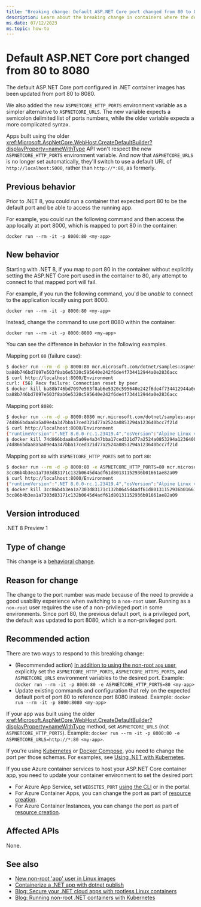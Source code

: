 ```yaml
---
title: "Breaking change: Default ASP.NET Core port changed from 80 to 8080"
description: Learn about the breaking change in containers where the default ASP.NET Core port changed from 80 to 8080.
ms.date: 07/12/2023
ms.topic: how-to
---
```

# Default ASP.NET Core port changed from 80 to 8080

The default ASP.NET Core port configured in .NET container images has been updated from port 80 to 8080.

We also added the new `ASPNETCORE_HTTP_PORTS` environment variable as a simpler alternative to `ASPNETCORE_URLS`. The new variable expects a semicolon delimited list of ports numbers, while the older variable expects a more complicated syntax.

Apps built using the older <xref:Microsoft.AspNetCore.WebHost.CreateDefaultBuilder?displayProperty=nameWithType> API won't respect the new `ASPNETCORE_HTTP_PORTS` environment variable. And now that `ASPNETCORE_URLS` is no longer set automatically, they'll switch to use a default URL of `http://localhost:5000`, rather than `http://*:80`, as formerly.

## Previous behavior

Prior to .NET 8, you could run a container that expected port 80 to be the default port and be able to access the running app.

For example, you could run the following command and then access the app locally at port 8000, which is mapped to port 80 in the container:

`docker run --rm -it -p 8000:80 <my-app>`

## New behavior

Starting with .NET 8, if you map to port 80 in the container without explicitly setting the ASP.NET Core port used in the container to 80, any attempt to connect to that mapped port will fail.

For example, if you run the following command, you'd be _unable_ to connect to the application locally using port 8000.

`docker run --rm -it -p 8000:80 <my-app>`

Instead, change the command to use port 8080 within the container:

`docker run --rm -it -p 8000:8080 <my-app>`

You can see the difference in behavior in the following examples.

Mapping port `80` (failure case):

```bash
$ docker run --rm -d -p 8000:80 mcr.microsoft.com/dotnet/samples:aspnetapp
ba88b746bd7097e503f8ab6e5320c595640e242f6de4f734412944a0e2836acc
$ curl http://localhost:8000/Environment
curl: (56) Recv failure: Connection reset by peer
$ docker kill ba88b746bd7097e503f8ab6e5320c595640e242f6de4f734412944a0e2836acc
ba88b746bd7097e503f8ab6e5320c595640e242f6de4f734412944a0e2836acc
```

Mapping port `8080`:

```bash
$ docker run --rm -d -p 8000:8080 mcr.microsoft.com/dotnet/samples:aspnetapp
74d866bdaa8a5a09e4a347bba17ced321d77a2524a0853294a123640bcc7f21d
$ curl http://localhost:8000/Environment
{"runtimeVersion":".NET 8.0.0-rc.1.23419.4","osVersion":"Alpine Linux v3.18","osArchitecture":"Arm64","user":"root","processorCount":4,"totalAvailableMemoryBytes":4123820032,"memoryLimit":0,"memoryUsage":30081024,"hostName":"74d866bdaa8a"}
$ docker kill 74d866bdaa8a5a09e4a347bba17ced321d77a2524a0853294a123640bcc7f21d
74d866bdaa8a5a09e4a347bba17ced321d77a2524a0853294a123640bcc7f21d
```

Mapping port `80` with `ASPNETCORE_HTTP_PORTS` set to port `80`:

```bash
$ docker run --rm -d -p 8000:80 -e ASPNETCORE_HTTP_PORTS=80 mcr.microsoft.com/dotnet/samples:aspnetapp
3cc86b4b3ea1a7303d83171c132b0645d4adf61d80131152936b01661ae82a09
$ curl http://localhost:8000/Environment
{"runtimeVersion":".NET 8.0.0-rc.1.23419.4","osVersion":"Alpine Linux v3.18","osArchitecture":"Arm64","user":"root","processorCount":4,"totalAvailableMemoryBytes":4123820032,"memoryLimit":0,"memoryUsage":95383552,"hostName":"3cc86b4b3ea1"}
$ docker kill 3cc86b4b3ea1a7303d83171c132b0645d4adf61d80131152936b01661ae82a09
3cc86b4b3ea1a7303d83171c132b0645d4adf61d80131152936b01661ae82a09
```

## Version introduced

.NET 8 Preview 1

## Type of change

This change is a [behavioral change](../../categories.md#behavioral-change).

## Reason for change

The change to the port number was made because of the need to provide a good usability experience when switching to a `non-root` user. Running as a `non-root` user requires the use of a non-privileged port in some environments. Since port 80, the previous default port, is a privileged port, the default was updated to port 8080, which is a non-privileged port.

## Recommended action

There are two ways to respond to this breaking change:

- (Recommended action) [In addition to using the non-root `app` user](https://devblogs.microsoft.com/dotnet/securing-containers-with-rootless/), explicitly set the `ASPNETCORE_HTTP_PORTS`, `ASPNETCORE_HTTPS_PORTS`, and `ASPNETCORE_URLS` environment variables to the desired port. Example: `docker run --rm -it -p 8000:80 -e ASPNETCORE_HTTP_PORTS=80 <my-app>`
- Update existing commands and configuration that rely on the expected default port of port 80 to reference port 8080 instead. Example: `docker run --rm -it -p 8000:8080 <my-app>`

If your app was built using the older <xref:Microsoft.AspNetCore.WebHost.CreateDefaultBuilder?displayProperty=nameWithType> method, set `ASPNETCORE_URLS` (not `ASPNETCORE_HTTP_PORTS`). Example: `docker run --rm -it -p 8000:80 -e ASPNETCORE_URLS=http://*:80 <my-app>`.

If you're using [Kubernetes](https://kubernetes.io/docs/tutorials/services/connect-applications-service/) or [Docker Compose](https://docs.docker.com/compose/compose-file/05-services/#ports), you need to change the port per those schemas. For examples, see [Using .NET with Kubernetes](https://github.com/dotnet/dotnet-docker/blob/main/samples/kubernetes/README.md).

If you use Azure container services to host your ASP.NET Core container app, you need to update your container environment to set the desired port:

- For Azure App Service, set `WEBSITES_PORT` [using the CLI](/azure/app-service/configure-custom-container?tabs=debian&pivots=container-linux#configure-port-number) or in the portal.
- For Azure Container Apps, you can change the port as part of [resource creation](/azure/container-apps/get-started-existing-container-image-portal?pivots=container-apps-public-registry#application-ingress-settings).
- For Azure Container Instances, you can change the port as part of [resource creation](/azure/container-instances/container-instances-quickstart-portal#create-a-container-instance).

## Affected APIs

None.

## See also

- [New non-root 'app' user in Linux images](app-user.md)
- [Containerize a .NET app with dotnet publish](../../../containers/sdk-publish.md)
- [Blog: Secure your .NET cloud apps with rootless Linux containers](https://devblogs.microsoft.com/dotnet/securing-containers-with-rootless/#switching-to-port-8080)
- [Blog: Running non-root .NET containers with Kubernetes](https://devblogs.microsoft.com/dotnet/running-nonroot-kubernetes-with-dotnet/)
